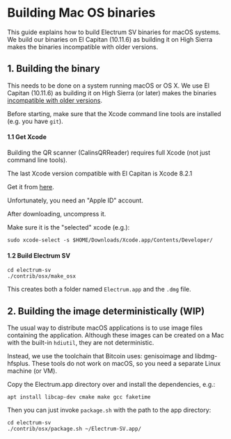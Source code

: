 Building Mac OS binaries
========================

This guide explains how to build Electrum SV binaries for macOS systems.
We build our binaries on El Capitan (10.11.6) as building it on High Sierra
makes the binaries incompatible with older versions.

## 1. Building the binary

This needs to be done on a system running macOS or OS X. We use El
Capitan (10.11.6) as building it on High Sierra (or later) makes the
binaries [incompatible with older
versions](https://github.com/pyinstaller/pyinstaller/issues/1191).

Before starting, make sure that the Xcode command line tools are
installed (e.g. you have `git`).

#### 1.1 Get Xcode

Building the QR scanner (CalinsQRReader) requires full Xcode (not just
command line tools).

The last Xcode version compatible with El Capitan is Xcode 8.2.1

Get it from [here](https://developer.apple.com/download/more/).

Unfortunately, you need an "Apple ID" account.

After downloading, uncompress it.

Make sure it is the "selected" xcode (e.g.):

    sudo xcode-select -s $HOME/Downloads/Xcode.app/Contents/Developer/


#### 1.2 Build Electrum SV

    cd electrum-sv
    ./contrib/osx/make_osx

This creates both a folder named `Electrum.app` and the `.dmg` file.


## 2. Building the image deterministically (WIP)

The usual way to distribute macOS applications is to use image files
containing the application. Although these images can be created on a
Mac with the built-in `hdiutil`, they are not deterministic.

Instead, we use the toolchain that Bitcoin uses: genisoimage and
libdmg-hfsplus.  These tools do not work on macOS, so you need a
separate Linux machine (or VM).

Copy the Electrum.app directory over and install the dependencies, e.g.:

    apt install libcap-dev cmake make gcc faketime

Then you can just invoke `package.sh` with the path to the app directory:

    cd electrum-sv
    ./contrib/osx/package.sh ~/Electrum-SV.app/
